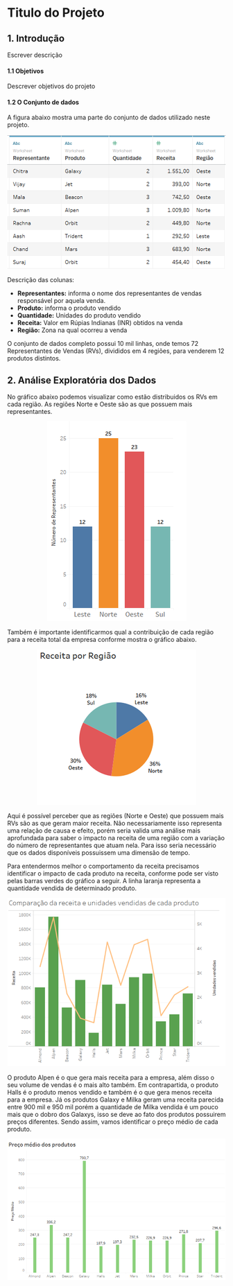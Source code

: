 # Titulo do Projeto

## 1. Introdução

Escrever descrição


#### 1.1 Objetivos

Descrever objetivos do projeto

#### 1.2 O Conjunto de dados

A figura abaixo mostra uma parte do conjunto de dados utilizado neste projeto. 

<p align="center">
  <img src="dados.png" >
</p>

Descrição das colunas:
* **Representantes:** informa o nome dos representantes de vendas responsável por aquela venda. 
* **Produto:** informa o produto vendido 
* **Quantidade:** Unidades do produto vendido
* **Receita:** Valor em Rúpias Indianas (INR) obtidos na venda
* **Região:** Zona na qual ocorreu a venda

O conjunto de dados completo possui 10 mil linhas, onde temos 72 Representantes de Vendas (RVs), divididos em 4 regiões, para venderem 12 produtos distintos.

## 2. Análise Exploratória dos Dados

No gráfico abaixo podemos visualizar como estão distribuidos os RVs em cada região. As regiões Norte e Oeste são as que possuem mais representantes.

<p align="center">
  <img src="numrepresentantesporregiao.png" >
</p>

Também é importante identificarmos qual a contribuição de cada região para a receita total da empresa conforme mostra o gráfico abaixo.

<p align="center">
  <img src="receitaporregiao.png" >
</p>

Aqui é possível perceber que as regiões (Norte e Oeste) que possuem mais RVs são as que geram maior receita. Não necessariamente isso representa uma relação de causa e efeito, porém seria valida uma análise mais aprofundada para saber o impacto na receita de uma região com a variação do número de representantes que atuam nela. Para isso seria necessário que os dados disponíveis possuissem uma dimensão de tempo.

Para entendermos melhor o comportamento da receita precisamos identificar o impacto de cada produto na receita, conforme pode ser visto pelas barras verdes do gráfico a seguir. A linha laranja representa a quantidade vendida de determinado produto.

<p align="center">
  <img src="comparacaoreceitaeunidadesvendidas.png" >
</p>

O produto Alpen é o que gera mais receita para a empresa, além disso o seu volume de vendas é o mais alto também. Em contrapartida, o produto Halls é o produto menos vendido e também é o que gera menos receita para a empresa. Já os produtos Galaxy e Milka geram uma receita parecida entre 900 mil e 950 mil porém a quantidade de Milka vendida é um pouco mais que o dobro dos Galaxys, isso se deve ao fato dos produtos possuirem preços diferentes. Sendo assim, vamos identificar o preço médio de cada produto.  

<p align="center">
  <img src="precomediodosprodutos.png" >
</p>
